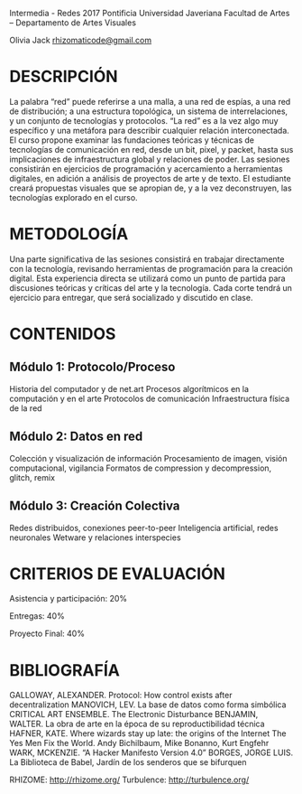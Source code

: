 Intermedia - Redes 2017
Pontificia Universidad Javeriana
Facultad de Artes – Departamento de Artes Visuales

Olivia Jack
rhizomaticode@gmail.com

# DESCRIPCIÓN

La palabra “red” puede referirse a una malla, a una red de espías, a una red de distribución; a una estructura topológica, un sistema de interrelaciones, y un conjunto de tecnologías y protocolos. “La red” es a la vez algo muy específico y una metáfora para describir cualquier relación interconectada. El curso propone examinar las fundaciones teóricas y técnicas de tecnologías de comunicación en red, desde un bit, pixel, y packet, hasta sus implicaciones de infraestructura global y relaciones de poder.
Las sesiones consistirán en ejercicios de programación y acercamiento a herramientas digitales, en adición a análisis de proyectos de arte y de texto. El estudiante creará propuestas visuales que se apropian de, y a la vez deconstruyen,  las tecnologías explorado en el curso.

# METODOLOGÍA

Una parte significativa de las sesiones consistirá en trabajar directamente con la tecnología, revisando herramientas de programación para la creación digital. Esta experiencia directa se utilizará como un punto de partida para discusiones teóricas y críticas del arte y la tecnología. Cada corte tendrá un ejercicio para entregar,  que será socializado y discutido en clase.

# CONTENIDOS

## Módulo 1: Protocolo/Proceso
Historia del computador y de net.art
Procesos algorítmicos en la computación y en el arte
Protocolos de comunicación
Infraestructura física de la red

## Módulo 2: Datos en red
Colección y visualización de información
Procesamiento de imagen, visión computacional, vigilancia
Formatos de compression y decompression, glitch, remix

## Módulo 3:  Creación Colectiva
Redes distribuidos, conexiones peer-to-peer
Inteligencia artificial, redes neuronales
Wetware y relaciones interspecies

# CRITERIOS DE EVALUACIÓN

Asistencia y participación: 20%

Entregas: 40%

Proyecto Final: 40%

# BIBLIOGRAFÍA

GALLOWAY, ALEXANDER. Protocol: How control exists after decentralization
MANOVICH, LEV. La base de datos como forma simbólica
CRITICAL ART ENSEMBLE. The Electronic Disturbance
BENJAMIN, WALTER. La obra de arte en la  época de su reproductibilidad técnica
HAFNER, KATE. Where wizards stay up late: the origins of the Internet
The Yes Men Fix the World. Andy Bichilbaum, Mike Bonanno, Kurt Engfehr
WARK, MCKENZIE. “A Hacker Manifesto Version 4.0”
BORGES, JORGE LUIS. La Biblioteca de Babel, Jardín de los senderos que se bifurquen


RHIZOME: http://rhizome.org/
Turbulence:  http://turbulence.org/
